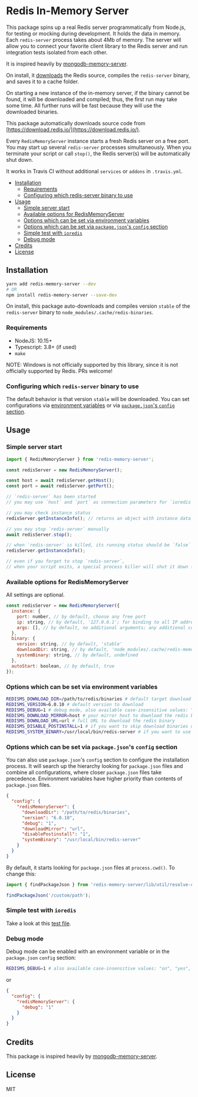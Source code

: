 # Redis In-Memory Server

This package spins up a real Redis server programmatically from Node.js, for testing or mocking during development.
It holds the data in memory. Each `redis-server` process takes about 4Mb of memory.
The server will allow you to connect your favorite client library to the Redis server and run integration tests isolated from each other.

It is inspired heavily by [mongodb-memory-server](https://npmjs.com/package/mongodb-memory-server).

On install, it [downloads](#configuring-which-redis-server-binary-to-use) the Redis source,
compiles the `redis-server` binary, and saves it to a cache folder.

On starting a new instance of the in-memory server, if the binary cannot be found,
it will be downloaded and compiled; thus, the first run may take some time.
All further runs will be fast because they will use the downloaded binaries.

This package automatically downloads source code from [https://download.redis.io/](https://download.redis.io/).

Every `RedisMemoryServer` instance starts a fresh Redis server on a free port.
You may start up several `redis-server` processes simultaneously.
When you terminate your script or call `stop()`, the Redis server(s) will be automatically shut down.

It works in Travis CI without additional `services` or `addons` in `.travis.yml`.

- [Installation](#installation)
  - [Requirements](#requirements)
  - [Configuring which redis-server binary to use](#configuring-which-redis-server-binary-to-use)
- [Usage](#usage)
  - [Simple server start](#simple-server-start)
  - [Available options for RedisMemoryServer](#available-options-for-redismemoryserver)
  - [Options which can be set via environment variables](#options-which-can-be-set-via-environment-variables)
  - [Options which can be set via `package.json`'s `config` section](#options-which-can-be-set-via-packagejsons-config-section)
  - [Simple test with `ioredis`](#simple-test-with-ioredis)
  - [Debug mode](#debug-mode)
- [Credits](#credits)
- [License](#license)

## Installation

```bash
yarn add redis-memory-server --dev
# OR
npm install redis-memory-server --save-dev
```

On install, this package auto-downloads and compiles version `stable` of the `redis-server` binary to `node_modules/.cache/redis-binaries`.

### Requirements

- NodeJS: 10.15+
- Typescript: 3.8+ (if used)
- `make`

NOTE: Windows is not officially supported by this library, since it is not officially supported by Redis. PRs welcome!

### Configuring which `redis-server` binary to use

The default behavior is that version `stable` will be downloaded.
You can set configurations via [environment variables](#options-which-can-be-set-via-environment-variables)
or via [`package.json`'s `config` section](#options-which-can-be-set-via-packagejsons-config-section).

## Usage

### Simple server start

```js
import { RedisMemoryServer } from 'redis-memory-server';

const redisServer = new RedisMemoryServer();

const host = await redisServer.getHost();
const port = await redisServer.getPort();

// `redis-server` has been started
// you may use `host` and `port` as connection parameters for `ioredis` (or similar)

// you may check instance status
redisServer.getInstanceInfo(); // returns an object with instance data

// you may stop `redis-server` manually
await redisServer.stop();

// when `redis-server` is killed, its running status should be `false`
redisServer.getInstanceInfo();

// even if you forget to stop `redis-server`,
// when your script exits, a special process killer will shut it down for you
```

### Available options for RedisMemoryServer

All settings are optional.

```js
const redisServer = new RedisMemoryServer({
  instance: {
    port: number, // by default, choose any free port
    ip: string, // by default, '127.0.0.1'; for binding to all IP addresses set it to `::,0.0.0.0`,
    args: [], // by default, no additional arguments; any additional command line arguments for `redis-server`
  },
  binary: {
    version: string, // by default, 'stable'
    downloadDir: string, // by default, 'node_modules/.cache/redis-memory-server/redis-binaries'
    systemBinary: string, // by default, undefined
  },
  autoStart: boolean, // by default, true
});
```

### Options which can be set via environment variables

```sh
REDISMS_DOWNLOAD_DIR=/path/to/redis/binaries # default target download directory
REDISMS_VERSION=6.0.10 # default version to download
REDISMS_DEBUG=1 # debug mode, also available case-insensitive values: "on" "yes" "true"
REDISMS_DOWNLOAD_MIRROR=host # your mirror host to download the redis binary
REDISMS_DOWNLOAD_URL=url # full URL to download the redis binary
REDISMS_DISABLE_POSTINSTALL=1 # if you want to skip download binaries on install
REDISMS_SYSTEM_BINARY=/usr/local/bin/redis-server # if you want to use an existing binary already on your system.
```

### Options which can be set via `package.json`'s `config` section

You can also use `package.json`'s `config` section to configure the installation process.
It will search up the hierarchy looking for `package.json` files and combine all configurations, where closer `package.json` files take precedence.
Environment variables have higher priority than contents of `package.json` files.

```json
{
  "config": {
    "redisMemoryServer": {
      "downloadDir": "/path/to/redis/binaries",
      "version": "6.0.10",
      "debug": "1",
      "downloadMirror": "url",
      "disablePostinstall": "1",
      "systemBinary": "/usr/local/bin/redis-server"
    }
  }
}
```

By default, it starts looking for `package.json` files at `process.cwd()`.
To change this:

```ts
import { findPackageJson } from 'redis-memory-server/lib/util/resolve-config';

findPackageJson('/custom/path');
```

### Simple test with `ioredis`

Take a look at this [test file](https://github.com/mhassan1/redis-memory-server/blob/main/src/__tests__/singleDB-test.ts).

### Debug mode

Debug mode can be enabled with an environment variable or in the `package.json` `config` section:

```sh
REDISMS_DEBUG=1 # also available case-insensitive values: "on", "yes", "true"
```

or

```json
{
  "config": {
    "redisMemoryServer": {
      "debug": "1"
    }
  }
}
```

## Credits

This package is inspired heavily by [mongodb-memory-server](https://npmjs.com/package/mongodb-memory-server).

## License

MIT
